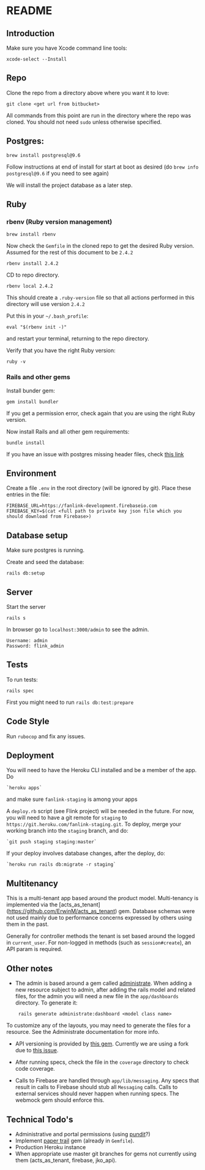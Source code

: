 # README

## Introduction

Make sure you have Xcode command line tools:

    xcode-select --Install

## Repo

Clone the repo from a directory above where you want it to love:

    git clone <get url from bitbucket>
    
All commands from this point are run in the directory where the repo was cloned. You
should not need `sudo` unless otherwise specified.
    
## Postgres:

    brew install postgresql@9.6

Follow instructions at end of install for start at boot as desired (do `brew info postgresql@9.6` if you need to see again)

We will install the project database as a later step.

## Ruby 

### rbenv (Ruby version management) 

    brew install rbenv

Now check the `Gemfile` in the cloned repo to get the desired Ruby version. Assumed
for the rest of this document to be `2.4.2`  

    rbenv install 2.4.2
    
CD to repo directory.

    rbenv local 2.4.2
    
This should create a `.ruby-version` file so that all actions performed in this directory
will use version `2.4.2`                

Put this in your `~/.bash_profile`:

    eval "$(rbenv init -)"
    
and restart your terminal, returning to the repo directory.

Verify that you have the right Ruby version:

    ruby -v

### Rails and other gems
        
Install bunder gem:

    gem install bundler
    
If you get a permission error, check again that you are using the right Ruby version.

Now install Rails and all other gem requirements:

    bundle install

If you have an issue with postgres missing header files, check
[this link](https://stackoverflow.com/questions/6040583/cant-find-the-libpq-fe-h-header-when-trying-to-install-pg-gem)


## Environment

Create a file `.env` in the root directory (will be ignored by git). Place these 
entries in the file:

    FIREBASE_URL=https://fanlink-development.firebaseio.com
    FIREBASE_KEY=$(cat <full path to private key json file which you should download from Firebase>)

    
## Database setup

Make sure postgres is running.

Create and seed the database:

    rails db:setup
    
## Server

Start the server

    rails s

In browser go to `localhost:3000/admin` to see the admin.

    Username: admin
    Password: flink_admin
    
        
## Tests

To run tests:

    rails spec

First you might need to run `rails db:test:prepare`

## Code Style

Run `rubocop` and fix any issues.
  
## Deployment

You will need to have the Heroku CLI installed and be a member of the app. Do

    `heroku apps`

and make sure `fanlink-staging` is among your apps

A `deploy.rb` script (see Flink project) will be needed in the future. For now, you will need to have a git remote
for `staging` to `https://git.heroku.com/fanlink-staging.git`. To deploy, merge your working branch into
the `staging` branch, and do:
 
    `git push staging staging:master`
    
If your deploy involves database changes, after the deploy, do:

    `heroku run rails db:migrate -r staging`
        
## Multitenancy

This is a multi-tenant app based around the product model. Multi-tenancy is implemented via the [acts_as_tenant]
(https://github.com/ErwinM/acts_as_tenant) gem. Database schemas were not used mainly due to performance concerns expressed
by others using them in the past.

Generally for controller methods the tenant is set based around the logged in `current_user`. For non-logged in 
methods (such as `session#create`), an API param is required.

## Other notes

* The admin is based around a gem called [administrate](https://github.com/thoughtbot/administrate). When adding
a new resource subject to admin, after adding the rails model and related files, 
for the admin you will need a new file in the `app/dashboards` directory. To generate it:

       rails generate administrate:dashboard <model class name>

To customize any of the layouts, you may need to generate the files for a resource. See the
Administrate documentation for more info.

* API versioning is provided by [this gem](https://github.com/jwoertink/jko_api). Currently
we are using a fork due to [this issue](https://github.com/jwoertink/jko_api/issues/7).

* After running specs, check the file in the `coverage` directory to
check code coverage.

* Calls to Firebase are handled through `app/lib/messaging`. Any specs
that result in calls to Firebase should stub all `Messaging` calls. Calls
to external services should never happen when running specs. The webmock
gem should enforce this.

## Technical Todo's

* Administrative and portal permissions (using [pundit](https://github.com/varvet/pundit)?)
* Implement [paper trail](https://github.com/airblade/paper_trail) gem (already in `Gemfile`).
* Production Heroku instance
* When appropriate use master git branches for gems not currently using them (acts_as_tenant, firebase, jko_api).

    